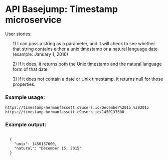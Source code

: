 <h1>
  API Basejump: Timestamp microservice
</h1>
  User stories:
  <ul>1) I can pass a string as a parameter, and it will check to see whether that string 
  contains either a unix timestamp or a natural language date (example: January 1, 2016)</ul>
  <ul>2) If it does, it returns both the Unix timestamp and the natural language form of that date.</ul>
  <ul>3) If it does not contain a date or Unix timestamp, it returns null for those properties.</ul>
<h3>Example usage:</h3>
<code>https://timestamp-hermanfassett.c9users.io/December%2015,%202015</code><br>
<code>https://timestamp-hermanfassett.c9users.io/1450137600</code>
<h3>Example output:</h3>
<code>
  {
    "unix": 1450137600,
    "natural": "December 15, 2015"
  }
</code>
